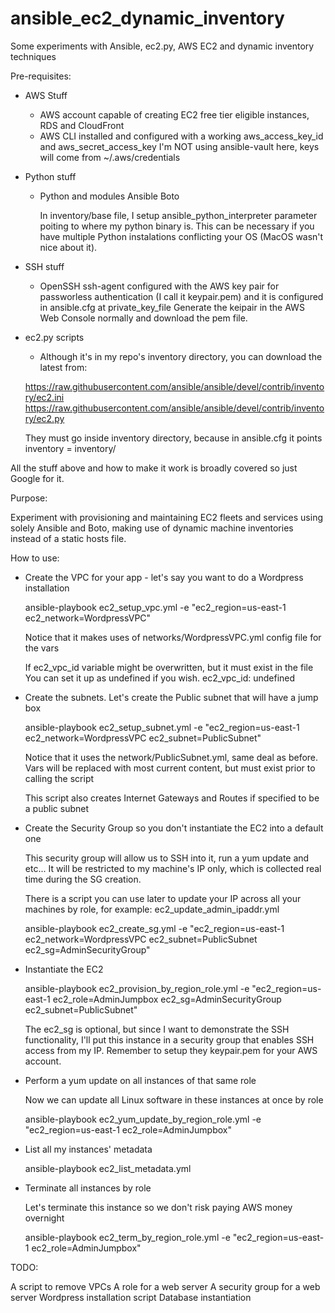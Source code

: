 # ansible_ec2_dynamic_inventory
Some experiments with Ansible, ec2.py, AWS EC2 and dynamic inventory techniques

Pre-requisites:
* AWS Stuff
  - AWS account capable of creating EC2 free tier eligible instances, RDS and CloudFront
  - AWS CLI installed and configured with a working aws_access_key_id and aws_secret_access_key
  I'm NOT using ansible-vault here, keys will come from ~/.aws/credentials

* Python stuff
  - Python and modules
    Ansible
    Boto
     
    In inventory/base file, I setup ansible_python_interpreter parameter poiting to where my
    python binary is. This can be necessary if you have multiple Python instalations conflicting
    your OS (MacOS wasn't nice about it).

* SSH stuff
  - OpenSSH
    ssh-agent configured with the AWS key pair for passworless authentication
    (I call it keypair.pem) and it is configured in ansible.cfg at private_key_file
    Generate the keipair in the AWS Web Console normally and download the pem file.

* ec2.py scripts
  - Although it's in my repo's inventory directory, you can download the latest from:

  https://raw.githubusercontent.com/ansible/ansible/devel/contrib/inventory/ec2.ini
  https://raw.githubusercontent.com/ansible/ansible/devel/contrib/inventory/ec2.py
  
  They must go inside inventory directory, because in ansible.cfg it points inventory = inventory/
  
All the stuff above and how to make it work is broadly covered so just Google for it.

Purpose:

  Experiment with provisioning and maintaining EC2 fleets and services using solely Ansible and Boto, making use of dynamic machine inventories instead of a static hosts file.


How to use:
* Create the VPC for your app - let's say you want to do a Wordpress installation

  ansible-playbook ec2_setup_vpc.yml -e "ec2_region=us-east-1 ec2_network=WordpressVPC"

  Notice that it makes uses of networks/WordpressVPC.yml config file for the vars

  If ec2_vpc_id variable might be overwritten, but it must exist in the file
  You can set it up as undefined if you wish.
  ec2_vpc_id: undefined

* Create the subnets. Let's create the Public subnet that will have a jump box

  ansible-playbook ec2_setup_subnet.yml -e "ec2_region=us-east-1 ec2_network=WordpressVPC ec2_subnet=PublicSubnet"

  Notice that it uses the network/PublicSubnet.yml, same deal as before. Vars will be replaced with most current content, but must exist prior to calling the script

  This script also creates Internet Gateways and Routes if specified to be a public subnet

* Create the Security Group so you don't instantiate the EC2 into a default one

  This security group will allow us to SSH into it, run a yum update and etc...
  It will be restricted to my machine's IP only, which is collected real time during the SG creation.

  There is a script you can use later to update your IP across all your machines by role, for example: ec2_update_admin_ipaddr.yml

  ansible-playbook ec2_create_sg.yml -e "ec2_region=us-east-1 ec2_network=WordpressVPC ec2_subnet=PublicSubnet ec2_sg=AdminSecurityGroup"

* Instantiate the EC2

  ansible-playbook ec2_provision_by_region_role.yml -e "ec2_region=us-east-1 ec2_role=AdminJumpbox ec2_sg=AdminSecurityGroup ec2_subnet=PublicSubnet"

  The ec2_sg is optional, but since I want to demonstrate the SSH functionality, I'll put this instance in a security group that enables SSH access from my IP. Remember to setup they keypair.pem for your AWS account.

* Perform a yum update on all instances of that same role

  Now we can update all Linux software in these instances at once by role

  ansible-playbook ec2_yum_update_by_region_role.yml -e "ec2_region=us-east-1 ec2_role=AdminJumpbox"

* List all my instances' metadata

  ansible-playbook ec2_list_metadata.yml 

* Terminate all instances by role

  Let's terminate this instance so we don't risk paying AWS money overnight

  ansible-playbook ec2_term_by_region_role.yml -e "ec2_region=us-east-1 ec2_role=AdminJumpbox"


TODO:

  A script to remove VPCs
  A role for a web server
  A security group for a web server 
  Wordpress installation script
  Database instantiation
